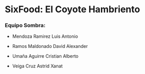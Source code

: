 # SixFood: El Coyote Hambriento

### Equipo Sombra:

- Mendoza Ramirez Luis Antonio

- Ramos Maldonado David Alexander

- Umaña Aguirre Cristian Alberto

- Veiga Cruz Astrid Xanat
